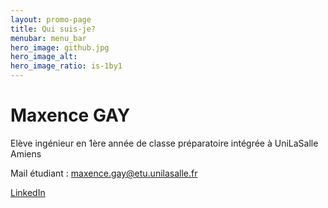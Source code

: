 ```yaml
---
layout: promo-page
title: Qui suis-je?
menubar: menu_bar
hero_image: github.jpg
hero_image_alt: 
hero_image_ratio: is-1by1
---
```


# Maxence GAY
Elève ingénieur en 1ère année de classe préparatoire intégrée à UniLaSalle Amiens

Mail étudiant : maxence.gay@etu.unilasalle.fr

[LinkedIn](https://www.linkedin.com/in/maxence-gay-613145352)

